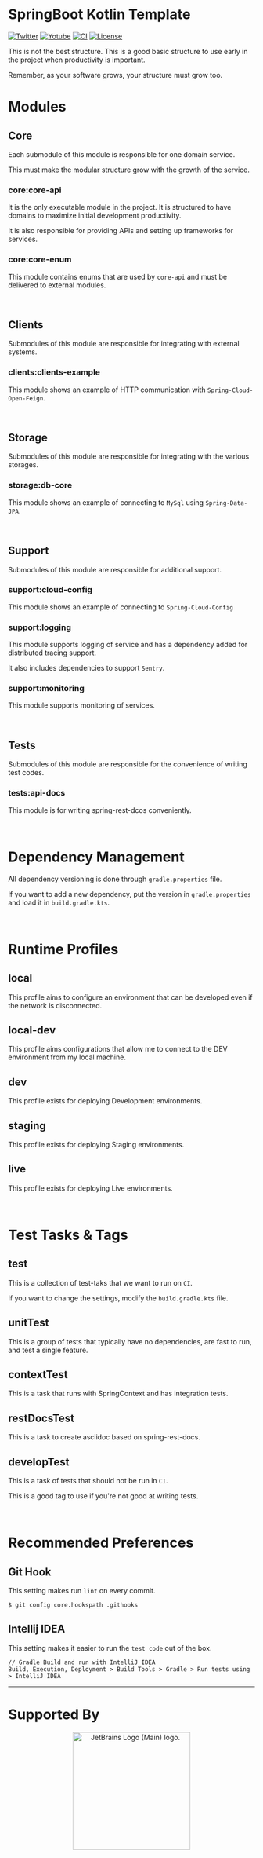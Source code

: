 # SpringBoot Kotlin Template

[![Twitter](https://img.shields.io/twitter/url?style=social&url=https%3A%2F%2Ftwitter.com%2Fgeminikims)](https://twitter.com/geminikims)
[![Yotube](https://img.shields.io/youtube/channel/views/UCDh8zEDofOcrOMAOnSVL9Tg?label=Yotube&style=social)](https://www.youtube.com/@devgem)
[![CI](https://github.com/team-dodn/spring-boot-kotlin-template/actions/workflows/ci.yml/badge.svg)](https://github.com/team-dodn/spring-boot-kotlin-template/actions/workflows/ci.yml)
[![License](https://img.shields.io/badge/License-Apache%202.0-green.svg)](https://opensource.org/licenses/Apache-2.0)

This is not the best structure. This is a good basic structure to use early in the project when productivity is important.

Remember, as your software grows, your structure must grow too.

# **Modules**

## Core
Each submodule of this module is responsible for one domain service.

This must make the modular structure grow with the growth of the service.

### core:core-api
It is the only executable module in the project. It is structured to have domains to maximize initial development productivity.

It is also responsible for providing APIs and setting up frameworks for services.

### core:core-enum

This module contains enums that are used by `core-api` and must be delivered to external modules.

<br/>

## Clients
Submodules of this module are responsible for integrating with external systems.

### clients:clients-example
This module shows an example of HTTP communication with `Spring-Cloud-Open-Feign`.

<br/>

## Storage
Submodules of this module are responsible for integrating with the various storages.

### storage:db-core
This module shows an example of connecting to `MySql` using `Spring-Data-JPA`.

<br/>

## Support
Submodules of this module are responsible for additional support.

### support:cloud-config
This module shows an example of connecting to `Spring-Cloud-Config`

### support:logging
This module supports logging of service and has a dependency added for distributed tracing support.

It also includes dependencies to support `Sentry`.

### support:monitoring
This module supports monitoring of services.

<br/>

## Tests
Submodules of this module are responsible for the convenience of writing test codes.

### tests:api-docs
This module is for writing spring-rest-dcos conveniently.

<br/>

# Dependency Management
All dependency versioning is done through `gradle.properties` file.

If you want to add a new dependency, put the version in `gradle.properties` and load it in `build.gradle.kts`.

<br/>

# Runtime Profiles

## local
This profile aims to configure an environment that can be developed even if the network is disconnected.

## local-dev
This profile aims configurations that allow me to connect to the DEV environment from my local machine.

## dev
This profile exists for deploying Development environments.

## staging
This profile exists for deploying Staging environments.

## live
This profile exists for deploying Live environments.

<br/>

# Test Tasks & Tags

## test
This is a collection of test-taks that we want to run on `CI`.

If you want to change the settings, modify the `build.gradle.kts` file.

## unitTest
This is a group of tests that typically have no dependencies, are fast to run, and test a single feature.

## contextTest
This is a task that runs with SpringContext and has integration tests.

## restDocsTest
This is a task to create asciidoc based on spring-rest-docs.

## developTest
This is a task of tests that should not be run in `CI`.

This is a good tag to use if you're not good at writing tests.

<br/>

# Recommended Preferences

## Git Hook
This setting makes run `lint` on every commit.

```
$ git config core.hookspath .githooks
```

## Intellij IDEA
This setting makes it easier to run the `test code` out of the box.

```
// Gradle Build and run with IntelliJ IDEA
Build, Execution, Deployment > Build Tools > Gradle > Run tests using > IntelliJ IDEA	
```

---

# Supported By
<div align="center"><a href="https://jb.gg/OpenSourceSupport"><img src="https://resources.jetbrains.com/storage/products/company/brand/logos/jb_beam.png" alt="JetBrains Logo (Main) logo." width="240"></a></div>
